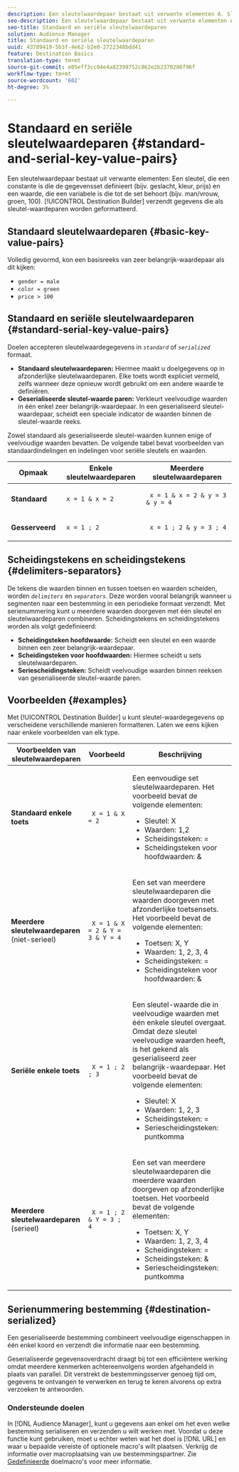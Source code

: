 ```yaml
---
description: Een sleutelwaardepaar bestaat uit verwante elementen A. Sleutel, die een constante is die de gegevensset definieert (bijv. geslacht, kleur, prijs) en een waarde, die een variabele is die tot de reeks behoort (bijv. man/vrouw, groen, 100). De Bouwer van de bestemming verzendt gegevens die als zeer belangrijk-waardeparen worden geformatteerd.
seo-description: Een sleutelwaardepaar bestaat uit verwante elementen A. Sleutel, die een constante is die de gegevensset definieert (bijv. geslacht, kleur, prijs) en een waarde, die een variabele is die tot de reeks behoort (bijv. man/vrouw, groen, 100). De Bouwer van de bestemming verzendt gegevens die als zeer belangrijk-waardeparen worden geformatteerd.
seo-title: Standaard en seriële sleutelwaardeparen
solution: Audience Manager
title: Standaard en seriële sleutelwaardeparen
uuid: 43789419-5b3f-4e62-b2e0-2722340bdd41
feature: Destination Basics
translation-type: tm+mt
source-git-commit: e05eff3cc04e4a82399752c862e2b2370286f96f
workflow-type: tm+mt
source-wordcount: '602'
ht-degree: 3%

---
```



# Standaard en seriële sleutelwaardeparen {#standard-and-serial-key-value-pairs}

Een sleutelwaardepaar bestaat uit verwante elementen: Een sleutel, die een constante is die de gegevensset definieert (bijv. geslacht, kleur, prijs) en een waarde, die een variabele is die tot de set behoort (bijv. man/vrouw, groen, 100). [!UICONTROL Destination Builder] verzendt gegevens die als sleutel-waardeparen worden geformatteerd.

## Standaard sleutelwaardeparen {#basic-key-value-pairs}

Volledig gevormd, kon een basisreeks van zeer belangrijk-waardepaar als dit kijken:

* `gender = male`
* `color = green`
* `price > 100`

## Standaard en seriële sleutelwaardeparen {#standard-serial-key-value-pairs}

Doelen accepteren sleutelwaardegegevens in *`standard`* of *`serialized`* formaat.

* **Standaard sleutelwaardeparen:** Hiermee maakt u doelgegevens op in afzonderlijke sleutelwaardeparen. Elke toets wordt expliciet vermeld, zelfs wanneer deze opnieuw wordt gebruikt om een andere waarde te definiëren.
* **Geserialiseerde sleutel-waarde paren:** Verkleurt veelvoudige waarden in één enkel zeer belangrijk-waardepaar. In een geserialiseerd sleutel-waardepaar, scheidt een speciale indicator de waarden binnen de sleutel-waarde reeks.

Zowel standaard als geserialiseerde sleutel-waarden kunnen enige of veelvoudige waarden bevatten. De volgende tabel bevat voorbeelden van standaardindelingen en indelingen voor seriële sleutels en waarden.

<table id="table_7895B1E800934117A19A96380F0CF91B"> 
 <thead> 
  <tr> 
   <th colname="col1" class="entry"> Opmaak </th>
   <th colname="col2" class="entry"> Enkele sleutelwaardeparen </th>
   <th colname="col3" class="entry"> Meerdere sleutelwaardeparen </th>
  </tr>
 </thead>
 <tbody> 
  <tr> 
   <td colname="col1"> <p> <b>Standaard</b> </p> </td>
   <td colname="col2"> <p> <code> x = 1 &amp; x = 2 </code> </p> </td>
   <td colname="col3"> <p> <code> x = 1 &amp; x = 2 &amp; y = 3 &amp; y = 4 </code> </p> </td>
  </tr>
  <tr> 
   <td colname="col1"> <p> <b>Gesserveerd</b> </p> </td> 
   <td colname="col2"> <p> <code> x = 1 ; 2 </code> </p> </td> 
   <td colname="col3"> <p> <code> x = 1 ; 2 &amp; y = 3 ; 4 </code> </p> </td>
  </tr>
 </tbody>
</table>

## Scheidingstekens en scheidingstekens {#delimiters-separators}

De tekens die waarden binnen en tussen toetsen en waarden scheiden, worden *`delimiters`* en *`separators`*. Deze worden vooral belangrijk wanneer u segmenten naar een bestemming in een periodieke formaat verzendt. Met serienummering kunt u meerdere waarden doorgeven met één sleutel en sleutelwaardeparen combineren. Scheidingstekens en scheidingstekens worden als volgt gedefinieerd:

* **Scheidingsteken hoofdwaarde:** Scheidt een sleutel en een waarde binnen een zeer belangrijk-waardepaar.
* **Scheidingsteken voor hoofdwaarden:** Hiermee scheidt u sets sleutelwaardeparen.
* **Seriescheidingsteken:** Scheidt veelvoudige waarden binnen reeksen van geserialiseerde sleutel-waarde paren.

## Voorbeelden {#examples}

Met [!UICONTROL Destination Builder] u kunt sleutel-waardegegevens op verscheidene verschillende manieren formatteren. Laten we eens kijken naar enkele voorbeelden van elk type.

<table id="table_C2FBDC887C8C4CC88B1B2A7CF8E2795F"> 
 <thead> 
  <tr> 
   <th colname="col1" class="entry"> Voorbeelden van sleutelwaardeparen </th> 
   <th colname="col2" class="entry"> Voorbeeld </th> 
   <th colname="col3" class="entry"> Beschrijving </th> 
  </tr> 
 </thead>
 <tbody> 
  <tr> 
   <td colname="col1"> <p> <b>Standaard enkele toets</b> </p> </td> 
   <td colname="col2"> <p> <code> X = 1 &amp; X = 2 </code> </p> </td> 
   <td colname="col3"> <p>Een eenvoudige set sleutelwaardeparen. Het voorbeeld bevat de volgende elementen: </p> 
    <ul id="ul_28C0CB005B264373926CA5D7418EE845"> 
     <li id="li_B6D300DBA9064F0BA743BA9B04339511">Sleutel: X </li> 
     <li id="li_9A1C98D5C9124FF1B4F032668576C03A">Waarden: 1,2 </li> 
     <li id="li_1D2828328E554176846C94F6140C0CBF">Scheidingsteken: = </li> 
     <li id="li_0C6A70A0D9534611ACC98A0FD3693587">Scheidingsteken voor hoofdwaarden: &amp; </li> 
    </ul> </td> 
  </tr> 
  <tr> 
   <td colname="col1"> <p> <b>Meerdere sleutelwaardeparen</b> (niet-serieel) </p> </td> 
   <td colname="col2"> <p> <code> X = 1 &amp; X = 2 &amp; Y = 3 &amp; Y = 4 </code> </p> </td> 
   <td colname="col3"> <p>Een set van meerdere sleutelwaardeparen die waarden doorgeven met afzonderlijke toetsensets. Het voorbeeld bevat de volgende elementen: </p> 
    <ul id="ul_7FB22A43B435463D9F209067FF2C3619"> 
     <li id="li_7487657F6C2F48F5A4C4C9F9E8FB3B4B">Toetsen: X, Y </li> 
     <li id="li_B828CF81DAB8443FBB2EDF6538A63B3C">Waarden: 1, 2, 3, 4 </li> 
     <li id="li_EA4C95F6C93D435EB79237E38CE6F011">Scheidingsteken: = </li> 
     <li id="li_45984AE2B581498299054BA5276D461D">Scheidingsteken voor hoofdwaarden: &amp; </li> 
    </ul> </td> 
  </tr> 
  <tr> 
   <td colname="col1"> <p> <b>Seriële enkele toets</b> </p> </td> 
   <td colname="col2"> <p> <code> X = 1 ; 2 ; 3 </code> </p> </td> 
   <td colname="col3"> <p>Een sleutel-waarde die in veelvoudige waarden met één enkele sleutel overgaat. Omdat deze sleutel veelvoudige waarden heeft, is het gekend als geserialiseerd zeer belangrijk-waardepaar. Het voorbeeld bevat de volgende elementen: </p> 
    <ul id="ul_69C4C662B9BD4F77BB940D921B316CCF"> 
     <li id="li_718BEC527E69417C9F88D3DBD3357A28">Sleutel: X </li> 
     <li id="li_659DCBBFB4024AC2B9C4E74D2A86648D">Waarden: 1, 2, 3 </li> 
     <li id="li_9A890233C6F84085A7BD5EA4D044E3CC">Scheidingsteken: = </li> 
     <li id="li_AFC0426EA6044F8BAFD915FCB3808FBA">Seriescheidingsteken: puntkomma </li> 
    </ul> </td> 
  </tr> 
  <tr> 
   <td colname="col1"> <p> <b>Meerdere sleutelwaardeparen</b> (serieel) </p> </td> 
   <td colname="col2"> <p> <code> X = 1 ; 2 &amp; Y = 3 ; 4 </code> </p> </td> 
   <td colname="col3"> <p>Een set van meerdere sleutelwaardeparen die meerdere waarden doorgeven op afzonderlijke toetsen. Het voorbeeld bevat de volgende elementen: </p> 
    <ul id="ul_CB50133B2E944818B9F2A0586EF69774"> 
     <li id="li_FD3D7ECC2BF046E99B1ED0B73EFE341F">Toetsen: X, Y </li> 
     <li id="li_2BADC98C4CE74BBBBA1DC446D24615AC">Waarden: 1, 2, 3, 4 </li> 
     <li id="li_4125435175AD4A43A44B980B28F32364">Scheidingsteken: = </li> 
     <li id="li_48CFC279B2514F4FB2935B05FC7F287A">Scheidingsteken: &amp; </li> 
     <li id="li_576C731F2FAF47FD92F55345CD6D36A0">Seriescheidingsteken: puntkomma </li> 
    </ul> </td> 
  </tr> 
 </tbody> 
</table>

## Serienummering bestemming {#destination-serialized}

Een geserialiseerde bestemming combineert veelvoudige eigenschappen in één enkel koord en verzendt die informatie naar een bestemming.

<!-- c_dest_serialized.xml -->

Geserialiseerde gegevensoverdracht draagt bij tot een efficiëntere werking omdat meerdere kenmerken achtereenvolgens worden afgehandeld in plaats van parallel. Dit verstrekt de bestemmingsserver genoeg tijd om, gegevens te ontvangen te verwerken en terug te keren alvorens op extra verzoeken te antwoorden.

### Ondersteunde doelen

In [!DNL Audience Manager], kunt u gegevens aan enkel om het even welke bestemming serialiseren en verzenden u wilt werken met. Voordat u deze functie kunt gebruiken, moet u echter weten wat het doel is [!DNL URL] en waar u bepaalde vereiste of optionele macro&#39;s wilt plaatsen. Verkrijg de informatie over macroplaatsing van uw bestemmingspartner. Zie [Gedefinieerde](../../features/destinations/destination-macros.md#destination-macros-defined) doelmacro&#39;s voor meer informatie.